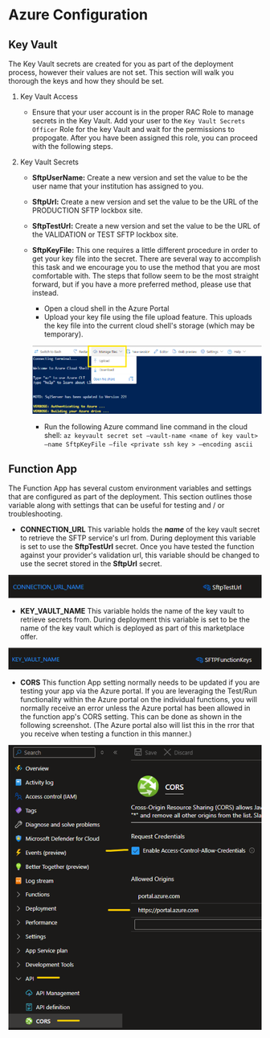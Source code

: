 # Azure Configuration

## Key Vault
The Key Vault secrets are created for you as part of the deployment process, however their values are not set.  This section will walk you thorough the keys and how they should be set.

1. Key Vault Access
   - Ensure that your user account is in the proper RAC Role to manage secrets in the Key Vault.  Add your user to the `Key Vault Secrets Officer` Role for the key Vault and wait for the permissions to propogate.  After you have been assigned this role, you can proceed with the following steps.

2. Key Vault Secrets
   - **SftpUserName:** Create a new version and set the value to be the user name that your institution has assigned to you.
   - **SftpUrl:** Create a new version and set the value to be the URL of the PRODUCTION SFTP lockbox site.
   - **SftpTestUrl:** Create a new version and set the value to be the URL of the VALIDATION or TEST SFTP lockbox site.
   - **SftpKeyFile:** This one requires a little different procedure in order to get your key file into the secret. There are several way to accomplish this task and we encourage you to use the method that you are most comfortable with.  The steps that follow seem to be the most straight forward, but if you have a more preferred method, please use that instead.

     - Open a cloud shell in the Azure Portal
     - Upload your key file using the file upload feature.  This uploads the key file into the current cloud shell's storage (which may be temporary).

     ![File upload screenshot](/assests/FileUpload.png)

     - Run the following Azure command line command in the cloud shell: `az keyvault secret set –vault-name <name of key vault> –name SftpKeyFile –file <private ssh key > –encoding ascii`

## Function App
The Function App has several custom environment variables and settings that are configured as part of the deployment.  This section outlines those variable along with settings that can be useful for testing and / or troubleshooting.

- **CONNECTION_URL** This variable holds the ***name*** of the key vault secret to retrieve the SFTP service's url from.  During deployment this variable is set to use the **SftpTestUrl** secret.  Once you have tested the function against your provider's validation url, this variable should be changed to use the secret stored in the **SftpUrl** secret.

![Connection Url variable screenshot](/assests/Connection_url.png)

-  **KEY_VAULT_NAME** This variable holds the name of the key vault to retrieve secrets from.  During deployment this variable is set to be the name of the key vault which is deployed as part of this marketplace offer.

![Key vault name screenshot](/assests/Key_vault_name.png)

- **CORS** This function App setting normally needs to be updated if you are testing your app via the Azure portal.  If you are leveraging the Test/Run functionality within the Azure portal on the individual functions, you will normally receive an error unless the Azure portal has been allowed in the function app's CORS setting.  This can be done as shown in the following screenshot.  (The Azure portal also will list this in the rror that you receive when testing a function in this manner.)

![Cors setting screenshot](/assests/CORS_Setting.png)

